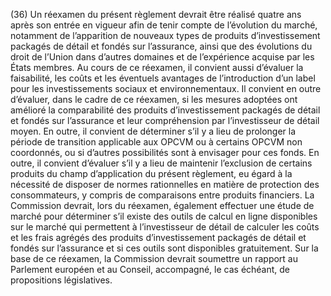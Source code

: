 (36) Un réexamen du présent règlement devrait être réalisé quatre ans après son entrée en vigueur afin de tenir compte de l’évolution du marché, notamment de l’apparition de nouveaux types de produits d’investissement packagés de détail et fondés sur l’assurance, ainsi que des évolutions du droit de l’Union dans d’autres domaines et de l’expérience acquise par les États membres. Au cours de ce réexamen, il convient aussi d’évaluer la faisabilité, les coûts et les éventuels avantages de l’introduction d’un label pour les investissements sociaux et environnementaux. Il convient en outre d’évaluer, dans le cadre de ce réexamen, si les mesures adoptées ont amélioré la comparabilité des produits d’investissement packagés de détail et fondés sur l’assurance et leur compréhension par l’investisseur de détail moyen. En outre, il convient de déterminer s’il y a lieu de prolonger la période de transition applicable aux OPCVM ou à certains OPCVM non coordonnés, ou si d’autres possibilités sont à envisager pour ces fonds. En outre, il convient d’évaluer s’il y a lieu de maintenir l’exclusion de certains produits du champ d’application du présent règlement, eu égard à la nécessité de disposer de normes rationnelles en matière de protection des consommateurs, y compris de comparaisons entre produits financiers. La Commission devrait, lors du réexamen, également effectuer une étude de marché pour déterminer s’il existe des outils de calcul en ligne disponibles sur le marché qui permettent à l’investisseur de détail de calculer les coûts et les frais agrégés des produits d’investissement packagés de détail et fondés sur l’assurance et si ces outils sont disponibles gratuitement. Sur la base de ce réexamen, la Commission devrait soumettre un rapport au Parlement européen et au Conseil, accompagné, le cas échéant, de propositions législatives.
